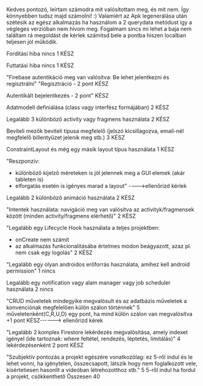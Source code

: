 
Kedves pontozó, leírtam számodra mit valósítottam meg, és mit nem. Így könnyebben tudsz majd számolni! :)
Valamiért az Apk legenerálása után szétesik az egész alkalmazás ha használom a 2 querydata metódust így a végleges verzióban nem hívom meg. Fogalmam sincs mi lehet a baja nem találtam rá megoldást de kérlek számitsd bele a pontba hiszen localban teljesen jól működik.

Fordítási hiba nincs	1	KÉSZ

Futtatási hiba nincs	1	KÉSZ

"Firebase autentikáció meg van valósítva: 
Be lehet jelentkezni és regisztrálni"	"Regisztráció - 2 pont	KÉSZ

Autentikált bejelentkezés - 2 pont" KÉSZ

Adatmodell definiálása (class vagy interfész formájában)	2 	KÉSZ

Legalább 3 különböző activity vagy fragmens használata	2	KÉSZ

Beviteli mezők beviteli típusa megfelelő (jelszó kicsillagozva, email-nél megfelelő billentyűzet jelenik meg stb.)	3	KÉSZ

ConstraintLayout és még egy másik layout típus használata	1	KÉSZ

"Reszponzív: 
- különböző kijelző méreteken is jól jelennek meg a GUI elemek (akár tableten is)
- elforgatás esetén is igényes marad a layout"					  ---->ellenőrizd kérlek

Legalább 2 különböző animáció használata	2	KÉSZ

"Intentek használata: navigáció meg van valósítva az activityk/fragmensek között
 (minden activity/fragmens elérhető)"	2	KÉSZ

"Legalább egy Lifecycle Hook használata a teljes projektben:
- onCreate nem számít
- az alkalmazás funkcionalitásába értelmes módon beágyazott, azaz pl. nem csak egy logolás"	2	KÉSZ

"Legalább egy olyan androidos erőforrás használata,
amihez kell android permission"	1		nincs

Legalább egy notification vagy alam manager vagy job scheduler használata 	2	nincs

"CRUD műveletek mindegyike megvalósult és az adatbázis műveletek a konvenciónak
megfelelően külön szálon történnek"	5	műveletenként(C,R,U,D) egy pont, ha mind külön szálon van megvalósítva +1 pont 	KÉSZ------>    ellenőrizd kérek

"Legalább 2 komplex Firestore lekérdezés megvalósítása,
amely indexet igényel (ide tartoznak: where feltétel, rendezés, léptetés, limitálás)"	4	lekérdezésenként 2 pont		KÉSZ

"Szubjektív pontozás a projekt egészére vonatkozólag:
ez 5-ről indul és le lehet vonni, ha igénytelen, összecsapott, látszik hogy nem foglalkozott vele, kísértetiesen hasonlít a videóban létrehozotthoz stb."	5	5-ről indul ha fordul a projekt, csökkenthető 
Összesen	40	
		
